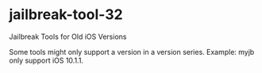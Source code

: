 # jailbreak-tool-32
Jailbreak Tools for Old iOS Versions

Some tools might only support a version in a version series. Example: myjb only support iOS 10.1.1.
